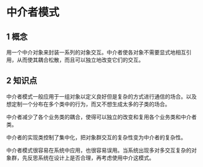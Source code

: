 # 中介者模式

## 1 概念

用一个中介对象来封装一系列的对象交互。中介者使各对象不需要显式地相互引用，从而使其耦合松散，而且可以独立地改变它们的交互。

## 2 知识点

中介者模式一般应用于一组对象以定义良好但是复杂的方式进行通信的场合。以及想定制一个分布在多个类中的行为，而又不想生成太多的子类的场合。

中介者减少了各个业务类的耦合，使得可以独立的改变和复用各个业务类和中介者类。

中介者的实现类控制了集中化，把对象群交互的复杂性变为中介者的复杂性。

中介者模式很容易在系统中应用，也很容易误用。当系统出现多对多交互复杂的对象群，先反思系统在设计上是否合理，再考虑使用中介这模式。